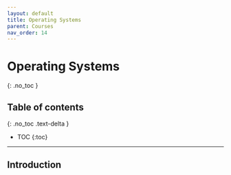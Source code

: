 ```yaml
---
layout: default
title: Operating Systems
parent: Courses
nav_order: 14
---
```


# Operating Systems
{: .no_toc }

## Table of contents
{: .no_toc .text-delta }

- TOC
{:toc}

---

## Introduction

